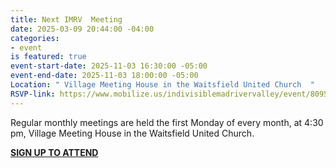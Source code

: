 ```yaml
---
title: Next IMRV  Meeting
date: 2025-03-09 20:44:00 -04:00
categories:
- event
is featured: true
event-start-date: 2025-11-03 16:30:00 -05:00
event-end-date: 2025-11-03 18:00:00 -05:00
Location: " Village Meeting House in the Waitsfield United Church  "
RSVP-link: https://www.mobilize.us/indivisiblemadrivervalley/event/809519/?emci=d6300587-5358-f011-8f7c-6045bdfe8e9c&emdi=50eed36f-2f5b-f011-8f7c-6045bdfe8e9c&ceid=2500793
---
```


Regular monthly meetings are held the first Monday of every month, at 4:30 pm, Village Meeting House in the Waitsfield United Church.

**[SIGN UP TO ATTEND](https://www.mobilize.us/indivisiblemadrivervalley/event/819976/?emci=e9db311f-7fb2-f011-8e61-6045bded8ba4&emdi=c27d560d-aeb4-f011-8e61-6045bded8ba4&ceid=2500793)**
